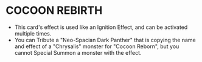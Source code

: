 # COCOON REBIRTH

*   This card's effect is used like an Ignition Effect, and can be activated multiple times.
*   You can Tribute a "Neo-Spacian Dark Panther" that is copying the name and effect of a "Chrysalis" monster for "Cocoon Reborn", but you cannot Special Summon a monster with the effect.
